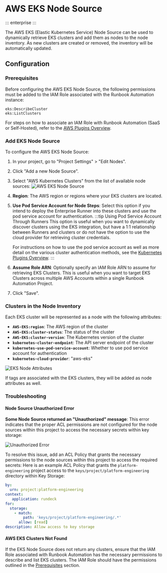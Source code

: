 # AWS EKS Node Source

::: enterprise
:::

The AWS EKS (Elastic Kubernetes Service) Node Source can be used to dynamically retrieve EKS clusters and add them as nodes to the node inventory. As new clusters are created or removed, the inventory will be automatically updated.

## Configuration

### Prerequisites

Before configuring the AWS EKS Node Source, the following permissions must be added to the IAM Role associated with the Runbook Automation instance:

```
eks:DescribeCluster
eks:ListClusters
```
For steps on how to associate an IAM Role with Runbook Automation (SaaS or Self-Hosted), refer to the [AWS Plugins Overview](/manual/plugins/aws-plugins-overview.md).

### Add EKS Node Source

To configure the AWS EKS Node Source:

1. In your project, go to "Project Settings" > "Edit Nodes".<br>

2. Click "Add a new Node Source".
3. Select "AWS Kubernetes Clusters" from the list of available node sources:
  ![AWS EKS Node Source](/assets/img/aws-eks-node-source.png)
4. **Region**: The AWS region or regions where your EKS clusters are located.
5. **Use Pod Service Account for Node Steps**: Select this option if you intend to deploy the Enterprise Runner into these clusters and use the pod service account for authentication.
    :::tip Using Pod Service Account Through Runners
    This option is useful when you want to dynamically discover clusters using the EKS integration, but have a 1:1 relationship between Runners and clusters or do not have the option to use the cloud provider for retrieving cluster credentials.
    
    For instructions on how to use the pod service account as well as more detail on the various cluster authentication methods, see the [Kubernetes Plugins Overview](/manual/plugins/kubernetes-plugins-overview.md).
    :::
6. **Assume Role ARN**: Optionally specify an IAM Role ARN to assume for retrieving EKS Clusters. This is useful when you want to target EKS Clusters across multiple AWS Accounts within a single Runbook Automation Project.
7. Click "Save".

### Clusters in the Node Inventory

Each EKS cluster will be represented as a node with the following attributes:

- **`AWS-EKS:region`**: The AWS region of the cluster
- **`AWS-EKS:cluster-status`**: The status of the cluster
- **`AWS-EKS:cluster-version`**: The Kubernetes version of the cluster
- **`kubernetes-cluster-endpoint`**: The API server endpoint of the cluster
- **`kubernetes-use-pod-service-account`**: Whether to use pod service account for authentication
- **`kubernetes-cloud-provider`**: "aws-eks"

![EKS Node Attributes](/assets/img/eks-clusters-as-nodes.png)<br>

If tags are associated with the EKS clusters, they will be added as node attributes as well.

### Troubleshooting

#### Node Source Unauthorized Error

**Some Node Source returned an "Unauthorized" message**: This error indicates that the proper ACL permissions are not configured for the node sources within this project to access the necessary secrets within key storage:

![Unauthorized Error](/assets/img/node-source-unauthorized-error.png)<br>

To resolve this issue, add an ACL Policy that grants the necessary permissions to the node sources within this project to access the required secrets:
Here is an example ACL Policy that grants the `platform-engineering` project access to the `keys/project/platform-engineering` directory within Key Storage:
```yaml
by:
  urn: project:platform-engineering
context: 
   application: rundeck
for:
  storage:
    - match: 
        path: 'keys/project/platform-engineering/.*'
      allow: [read] 
description: Allow access to key storage
```

#### AWS EKS Clusters Not Found

If the EKS Node Source does not return any clusters, ensure that the IAM Role associated with Runbook Automation has the necessary permissions to describe and list EKS clusters. The IAM Role should have the permissions outlined in the [Prerequisites](#prerequisites) section.